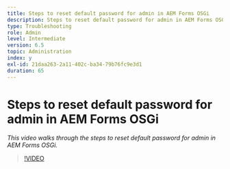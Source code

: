 ```yaml
---
title: Steps to reset default password for admin in AEM Forms OSGi
description: Steps to reset default password for admin in AEM Forms OSGi
type: Troubleshooting
role: Admin
level: Intermediate
version: 6.5
topic: Administration
index: y
exl-id: 21daa263-2a11-402c-ba34-79b76fc9e3d1
duration: 65
---
```

# Steps to reset default password for admin in AEM Forms OSGi

*This video walks through the steps to reset default password for admin in AEM Forms OSGi.*

>[!VIDEO](https://video.tv.adobe.com/v/335542?quality=12&learn=on)
